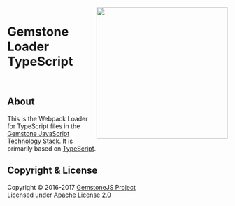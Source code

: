 
<img src="https://rawgit.com/gemstonejs/gemstone-artwork/master/gemstone-logo-white.svg" width="300" align="right" alt=""/>

Gemstone Loader TypeScript
==========================

<p/>
<img src="https://nodei.co/npm/gemstone-loader-ts.png?downloads=true&stars=true" alt=""/>
<p/>
<img src="https://david-dm.org/rse/gemstone-loader-ts.png" alt=""/>

About
-----

This is the Webpack Loader for TypeScript files in the
[Gemstone JavaScript Technology Stack](http://gemstonejs.com).
It is primarily based on [TypeScript](https://www.typescriptlang.org/).

Copyright &amp; License
-----------------------

Copyright &copy; 2016-2017 [GemstoneJS Project](http://gemstonejs.com)<br/>
Licensed under [Apache License 2.0](https://spdx.org/licenses/Apache-2.0)

